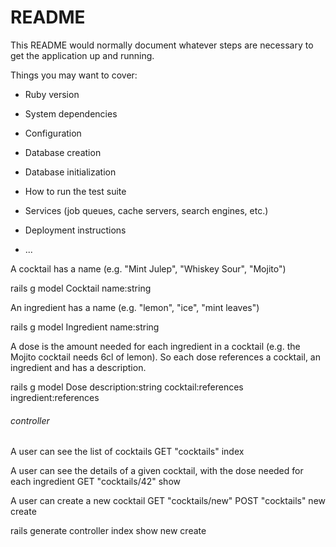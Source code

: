 # README

This README would normally document whatever steps are necessary to get the
application up and running.

Things you may want to cover:

* Ruby version

* System dependencies

* Configuration

* Database creation

* Database initialization

* How to run the test suite

* Services (job queues, cache servers, search engines, etc.)

* Deployment instructions

* ...


A cocktail has a name (e.g. "Mint Julep", "Whiskey Sour", "Mojito")

rails g model Cocktail name:string

An ingredient has a name (e.g. "lemon", "ice", "mint leaves")

rails g model Ingredient name:string

A dose is the amount needed for each ingredient in a cocktail
(e.g. the Mojito cocktail needs 6cl of lemon). So each dose references
a cocktail, an ingredient and has a description.

rails g model Dose description:string cocktail:references ingredient:references

###### controller
A user can see the list of cocktails
GET "cocktails"
index

A user can see the details of a given cocktail, with the dose needed for each ingredient
GET "cocktails/42"
show

A user can create a new cocktail
GET "cocktails/new"
POST "cocktails"
new
create

rails generate controller index show new create

